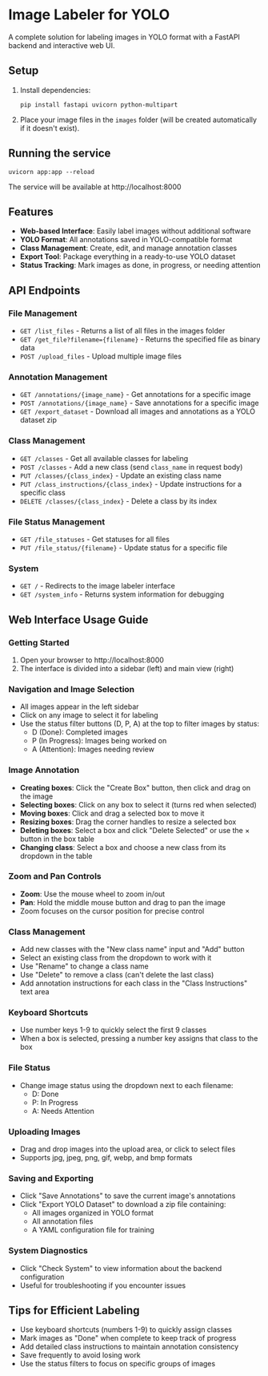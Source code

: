 # Image Labeler for YOLO

A complete solution for labeling images in YOLO format with a FastAPI backend and interactive web UI.

## Setup

1. Install dependencies:
   ```
   pip install fastapi uvicorn python-multipart
   ```

2. Place your image files in the `images` folder (will be created automatically if it doesn't exist).

## Running the service

```
uvicorn app:app --reload
```

The service will be available at http://localhost:8000

## Features

- **Web-based Interface**: Easily label images without additional software
- **YOLO Format**: All annotations saved in YOLO-compatible format
- **Class Management**: Create, edit, and manage annotation classes
- **Export Tool**: Package everything in a ready-to-use YOLO dataset
- **Status Tracking**: Mark images as done, in progress, or needing attention

## API Endpoints

### File Management
- `GET /list_files` - Returns a list of all files in the images folder
- `GET /get_file?filename={filename}` - Returns the specified file as binary data
- `POST /upload_files` - Upload multiple image files

### Annotation Management
- `GET /annotations/{image_name}` - Get annotations for a specific image
- `POST /annotations/{image_name}` - Save annotations for a specific image
- `GET /export_dataset` - Download all images and annotations as a YOLO dataset zip

### Class Management
- `GET /classes` - Get all available classes for labeling
- `POST /classes` - Add a new class (send `class_name` in request body)
- `PUT /classes/{class_index}` - Update an existing class name
- `PUT /class_instructions/{class_index}` - Update instructions for a specific class
- `DELETE /classes/{class_index}` - Delete a class by its index

### File Status Management
- `GET /file_statuses` - Get statuses for all files
- `PUT /file_status/{filename}` - Update status for a specific file

### System
- `GET /` - Redirects to the image labeler interface
- `GET /system_info` - Returns system information for debugging

## Web Interface Usage Guide

### Getting Started
1. Open your browser to http://localhost:8000
2. The interface is divided into a sidebar (left) and main view (right)

### Navigation and Image Selection
- All images appear in the left sidebar
- Click on any image to select it for labeling
- Use the status filter buttons (D, P, A) at the top to filter images by status:
  - D (Done): Completed images
  - P (In Progress): Images being worked on
  - A (Attention): Images needing review

### Image Annotation
- **Creating boxes**: Click the "Create Box" button, then click and drag on the image
- **Selecting boxes**: Click on any box to select it (turns red when selected)
- **Moving boxes**: Click and drag a selected box to move it
- **Resizing boxes**: Drag the corner handles to resize a selected box
- **Deleting boxes**: Select a box and click "Delete Selected" or use the × button in the box table
- **Changing class**: Select a box and choose a new class from its dropdown in the table

### Zoom and Pan Controls
- **Zoom**: Use the mouse wheel to zoom in/out
- **Pan**: Hold the middle mouse button and drag to pan the image
- Zoom focuses on the cursor position for precise control

### Class Management
- Add new classes with the "New class name" input and "Add" button
- Select an existing class from the dropdown to work with it
- Use "Rename" to change a class name
- Use "Delete" to remove a class (can't delete the last class)
- Add annotation instructions for each class in the "Class Instructions" text area

### Keyboard Shortcuts
- Use number keys 1-9 to quickly select the first 9 classes
- When a box is selected, pressing a number key assigns that class to the box

### File Status
- Change image status using the dropdown next to each filename:
  - D: Done
  - P: In Progress
  - A: Needs Attention

### Uploading Images
- Drag and drop images into the upload area, or click to select files
- Supports jpg, jpeg, png, gif, webp, and bmp formats

### Saving and Exporting
- Click "Save Annotations" to save the current image's annotations
- Click "Export YOLO Dataset" to download a zip file containing:
  - All images organized in YOLO format
  - All annotation files
  - A YAML configuration file for training

### System Diagnostics
- Click "Check System" to view information about the backend configuration
- Useful for troubleshooting if you encounter issues

## Tips for Efficient Labeling
- Use keyboard shortcuts (numbers 1-9) to quickly assign classes
- Mark images as "Done" when complete to keep track of progress
- Add detailed class instructions to maintain annotation consistency
- Save frequently to avoid losing work
- Use the status filters to focus on specific groups of images
